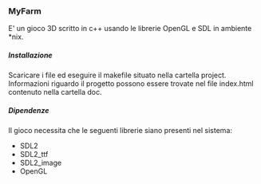 ### MyFarm

E' un gioco  3D scritto in c++ usando le librerie OpenGL e SDL in ambiente *nix.

##### Installazione

Scaricare i file ed eseguire il makefile situato nella cartella project.
Informazioni riguardo il progetto possono essere trovate nel file index.html contenuto nella cartella doc.

##### Dipendenze

Il gioco necessita che le seguenti librerie siano presenti nel sistema:

* SDL2
* SDL2_ttf
* SDL2_image
* OpenGL
